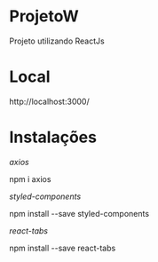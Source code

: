 # ProjetoW
Projeto utilizando ReactJs

# Local

http://localhost:3000/

# Instalações
 
*axios*

npm i axios



*styled-components*

npm install --save styled-components



*react-tabs*

npm install --save react-tabs
